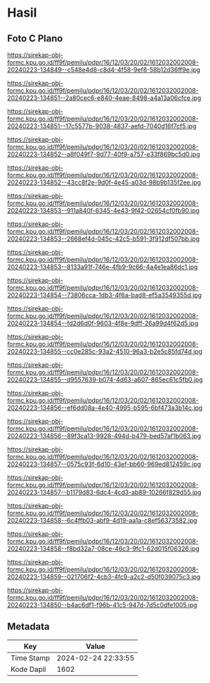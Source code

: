 # Hasil

## Foto C Plano

https://sirekap-obj-formc.kpu.go.id/ff9f/pemilu/pdpr/16/12/03/20/02/1612032002008-20240223-134849--c548e4d8-c8d4-4f58-9ef8-58b12d36ff9e.jpg

https://sirekap-obj-formc.kpu.go.id/ff9f/pemilu/pdpr/16/12/03/20/02/1612032002008-20240223-134851--2a80cec6-e840-4eae-8498-a4a13a06cfce.jpg

https://sirekap-obj-formc.kpu.go.id/ff9f/pemilu/pdpr/16/12/03/20/02/1612032002008-20240223-134851--17c5577b-9038-4837-aefd-7040d16f7cf5.jpg

https://sirekap-obj-formc.kpu.go.id/ff9f/pemilu/pdpr/16/12/03/20/02/1612032002008-20240223-134852--a8f049f7-9d77-40f9-a757-e33f869bc5d0.jpg

https://sirekap-obj-formc.kpu.go.id/ff9f/pemilu/pdpr/16/12/03/20/02/1612032002008-20240223-134852--43cc8f2e-9d0f-4e45-a03d-98b9b135f2ee.jpg

https://sirekap-obj-formc.kpu.go.id/ff9f/pemilu/pdpr/16/12/03/20/02/1612032002008-20240223-134853--911a840f-6345-4e43-9f42-02654cf0fb90.jpg

https://sirekap-obj-formc.kpu.go.id/ff9f/pemilu/pdpr/16/12/03/20/02/1612032002008-20240223-134853--2668ef4d-045c-42c5-b591-3f912df507bb.jpg

https://sirekap-obj-formc.kpu.go.id/ff9f/pemilu/pdpr/16/12/03/20/02/1612032002008-20240223-134853--8133a91f-746e-4fb9-9c66-4a4e1ea86dc1.jpg

https://sirekap-obj-formc.kpu.go.id/ff9f/pemilu/pdpr/16/12/03/20/02/1612032002008-20240223-134854--73806cca-1db3-4f6a-bad8-ef5a3549355d.jpg

https://sirekap-obj-formc.kpu.go.id/ff9f/pemilu/pdpr/16/12/03/20/02/1612032002008-20240223-134854--fd2d6d0f-9603-4f8e-9dff-26a99d4f62d5.jpg

https://sirekap-obj-formc.kpu.go.id/ff9f/pemilu/pdpr/16/12/03/20/02/1612032002008-20240223-134855--cc0e285c-93a2-4510-96a3-b2e5c85fd74d.jpg

https://sirekap-obj-formc.kpu.go.id/ff9f/pemilu/pdpr/16/12/03/20/02/1612032002008-20240223-134855--d9557639-b074-4d63-a607-865ec61c5fb0.jpg

https://sirekap-obj-formc.kpu.go.id/ff9f/pemilu/pdpr/16/12/03/20/02/1612032002008-20240223-134856--ef6dd08a-4e40-4995-b595-6bf473a3b14c.jpg

https://sirekap-obj-formc.kpu.go.id/ff9f/pemilu/pdpr/16/12/03/20/02/1612032002008-20240223-134856--89f3ca13-9928-494d-b479-bed57af1b063.jpg

https://sirekap-obj-formc.kpu.go.id/ff9f/pemilu/pdpr/16/12/03/20/02/1612032002008-20240223-134857--0575c93f-6d10-43ef-bb60-969ed812459c.jpg

https://sirekap-obj-formc.kpu.go.id/ff9f/pemilu/pdpr/16/12/03/20/02/1612032002008-20240223-134857--b1179d83-6dc4-4cd3-ab89-10266f829d55.jpg

https://sirekap-obj-formc.kpu.go.id/ff9f/pemilu/pdpr/16/12/03/20/02/1612032002008-20240223-134858--6c4ffb03-abf9-4d19-aa1a-c8ef56373582.jpg

https://sirekap-obj-formc.kpu.go.id/ff9f/pemilu/pdpr/16/12/03/20/02/1612032002008-20240223-134858--f8bd32a7-08ce-46c3-9fc1-62d015f06326.jpg

https://sirekap-obj-formc.kpu.go.id/ff9f/pemilu/pdpr/16/12/03/20/02/1612032002008-20240223-134859--021706f2-4cb3-4fc9-a2c2-d50f039075c3.jpg

https://sirekap-obj-formc.kpu.go.id/ff9f/pemilu/pdpr/16/12/03/20/02/1612032002008-20240223-134850--b4ac6df1-f96b-41c5-947d-7d5c0dfe1005.jpg


## Metadata

| Key        | Value               |
| ---------- | ------------------- |
| Time Stamp | 2024-02-24 22:33:55 |
| Kode Dapil | 1602                |



